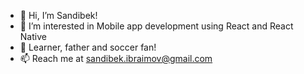 - 👋 Hi, I’m Sandibek!
- 👀 I’m interested in Mobile app development using React and React Native
- 💞️ Learner, father and soccer fan!
- 📫 Reach me at sandibek.ibraimov@gmail.com

<!---
sandibekibraimov/sandibekibraimov is a ✨ special ✨ repository because its `README.md` (this file) appears on your GitHub profile.
You can click the Preview link to take a look at your changes.
--->
